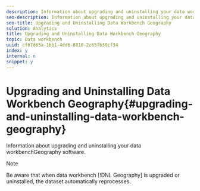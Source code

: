```yaml
---
description: Information about upgrading and uninstalling your data workbenchGeography software.
seo-description: Information about upgrading and uninstalling your data workbenchGeography software.
seo-title: Upgrading and Uninstalling Data Workbench Geography
solution: Analytics
title: Upgrading and Uninstalling Data Workbench Geography
topic: Data workbench
uuid: cf67d65a-1bb1-4dd6-8810-2c65fb39cf34
index: y
internal: n
snippet: y
---
```


# Upgrading and Uninstalling Data Workbench Geography{#upgrading-and-uninstalling-data-workbench-geography}

Information about upgrading and uninstalling your data workbenchGeography software.

>[!NOTE]
>
>Be aware that when data workbench [!DNL Geography] is upgraded or uninstalled, the dataset automatically reprocesses.

